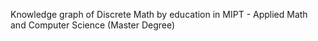 Knowledge graph of Discrete Math by education in MIPT - Applied Math and Computer Science (Master Degree)